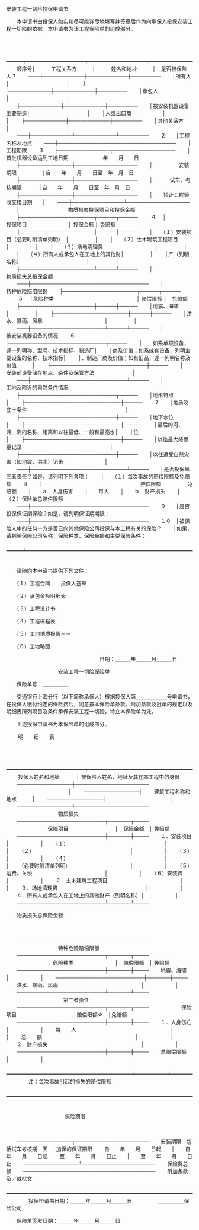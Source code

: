 



安装工程一切险投保申请书



 

　　本申请书由投保人如实和尽可能详尽地填写并签章后作为向承保人投保安装工程一切险的依据。本申请书为该工程保险单的组成部分。

　　


　　━━━┯━━━━━━━━━━━┯━━━━━━━━━━━┯━━━━━━━━
　　顺序号│　　　工程关系方　　　│　　　姓名和地址　　　│　是否被保险人？
　　───┼───────────┼───────────┼────────
　　│所有人　　　　　　　　│　　　　　　　　　　　│
　　１　　├───────────┼───────────┼────────
　　│承包人　　　　　　　　│　　　　　　　　　　　│
　　├───────────┼───────────┼────────
　　│被安装机器设备主要制造│　　　　　　　　　　　│
　　│人或出口商　　　　　　│　　　　　　　　　　　│
　　├───────────┼───────────┼────────
　　│其他关系方　　　　　　│　　　　　　　　　　　│
　　───┼───────────┴───────────┴────────
　　２　　│工程名称及地点
　　───┼────────────────────────────────
　　│　　　　　　　　　　　　　　工程期限
　　３　　├──────────────┬─────────────────
　　│　首批机器设备运到工地日期　│　　　　　年　　月　　日
　　├──────────────┼─────────────────
　　│　　　　　安装期限　　　　　│自　　年　　月　　日至　年　月　日
　　├──────────────┼─────────────────
　　│　　　 试车、考核期限　　　 │自　　年　　月　　日至　年　月　日
　　├──────────────┼─────────────────
　　│　　预计工程验收交接日期　　│
　　───┼──────────────┴─────────────────
　　│　　　　　　　　　 物质损失投保项目和投保金额
　　├────────────────────┬─────┬─────
　　 ４　 │　　　　　　　　投保项目　　　　　　　　│ 投保金额 │ 免赔额
　　├────────────────────┼─────┼─────
　　│　　（１）安装项目（必要时附清单列明）　│　　　　　│
　　│　　（２）土木建筑工程项目　　　　　　　│　　　　　│
　　│　　（３）场地清理费　　　　　　　　　　│　　　　　│
　　│　　（４）所有人或承包人在工地上的其他财│　　　　　│
　　│产（列明名称）　　　　　　　　　　　　　│　　　　　│
　　├────────────────────┴─────┴─────
　　│　　　　　　　　　　　 物质损失总投保金额
　　───┼────────────────────────────────
　　│　　　　　　　　　　　　特种危险赔偿限额
　　├────────────────────┬─────┬─────
　　 ５　 │危险种类　　　　　　　　　　　　　　　　│ 赔偿限额 │　免赔额
　　├────────────────────┼─────┼─────
　　│地震、海啸　　　　　　　　　　　　　　　│　　　　　│
　　├────────────────────┼─────┼─────
　　│洪水、暴雨、风暴　　　　　　　　　　　　│　　　　　│
　　───┼────────────────────┴─────┴─────
　　│　　　　　　　　　　　被安装机器设备的情况
　　６　　├──────────────────────────┬─────
　　│　　如系单项设备，逐一列明称、型号、技术指标、制造厂│
　　│商及价值；如系成套设备，列明主要设备的名称、技术指标│
　　│、制造厂商及价值；如有旧品，逐一列明名称及价值　　　│
　　├──────────────────────────┼─────
　　│　 安装前设备储存地点、条件及保管方法　　　　　　　 │
　　───┼──────────────────────────┴─────
　　│　　　　　　　　　　 工地及附近的自然条件情况
　　├──────────────────────────┬─────
　　│地形特点　　　　　　　　　　　　　　　　　　　　　　│
　　├──────────────────────────┼─────
　　７　　│地质及底土条件　　　　　　　　　　　　　　　　　　　│
　　├──────────────────────────┼─────
　　│地下水位　　　　　　　　　　　　　　　　　　　　　　│
　　├──────────────────────────┼─────
　　│最后的河、湖、海的名称、距离和以往最低、一般和最高水│
　　│位　　　　　　　　　　　　　　　　　　　　　　　　　│
　　├──────────────────────────┼─────
　　│以往最大降雨量记录　　　　　　　　　　　　　　　　　│
　　├──────────────────────────┼─────
　　│以往遭受自然灾害（如地震、洪水）记录　　　　　　　　│
　　───┼──────────────────────────┴─────
　　│是否投保第三者责任？如是，请列明下列各项：
　　│　　（１）每次事故的赔偿限额及免赔额
　　８　　│　　　　　　　　　　　　　　　　　　　赔偿限额　　　　　免赔额
　　│　　ａ　人身伤害
　　│　　每人
　　│　　ｂ　财产损失
　　│　　（２）保险单总赔偿限额
　　───┼────────────────────────────────
　　９　　│是否投保保证期保险？如是，请列明保证期期限：
　　───┼────────────────────────────────
　　１０　│被保险人中的任何一方是否已向其他保险公司投保与本工程有关的保险？
　　│如果，请列明保险公司名称，保险种类、保险金额和主要保险条件：
　　━━━┷━━━━━━━━━━━━━━━━━━━━━━━━━━━━━━━━
　　


　　请随向本申请书提供下列文件：

　　（１）工程合同　　投保人签章

　　（２）承包金额明细表

　　（３）工程设计书

　　（４）工程进程表

　　（５）工地地质报告－－

　　（６）工地略图

　　　　　　　　　　　　　　　　　　日期：＿＿＿年＿＿＿月＿＿＿日

　　　　　　　　　　安装工程一切险保险单　　

　　保险单号：＿＿＿＿＿

　　交通银行上海分行（以下简称承保人）根据投保人第＿＿＿＿＿＿号申请书，在投保人缴付约定的保险费后，同意按本保险单条款、附加条款及批单的规定以及明细表所列项目及条件承保安装工程一切险，特立本保险单为凭。

　　上述投保申请书为本保险单的组成部分。　　　　　　　　　　　　　　

　　 明　　细　　表

　　


　　━━━━━━━━━━━━━━━┯━━━━━━━━━━━━━━━━━━━━
　　 投保人姓名和地址　　　 │ 被保险人姓名、地址及其在本工程中的身份
　　───────────────┼────────────────────
　　　　　　　　　　　　│
　　───────────────┤
　　建筑工程名称和地点　　　│
　　───────────────┤
　　　　　　　　　　　　│
　　───────────────┴────────────────────
　　　　　　　　　　物质损失
　　────────────────────────┬──────┬────
　　　　　　　　保险项目　　　　　　　　　│　保险金额　│ 免赔额
　　────────────────────────┼──────┼────
　　１．安装项目　　　　　　　　　　　　　　　　　　│　　　　　　│
　　（１）　　　　　　　　　　　　　　　　　　　│　　　　　　│
　　（２）　　　　　　　　　　　　　　　　　　　│　　　　　　│
　　（３）　　　　　　　　　　　　　　　　　　　│　　　　　　│
　　（４）　　　　　　　　　　　　　　　　　　　│　　　　　　│
　　（必要时附清单列明）　　　　　　　　　　　　│　　　　　　│
　　（５）运费、关税　　　　　　　　　　　　　　│　　　　　　│
　　（６）安装费　　　　　　　　　　　　　　　　│　　　　　　│
　　２．土木建筑工程项目　　　　　　　　　　　　　　│　　　　　　│
　　３．场地清理费　　　　　　　　　　　　　　　　　│　　　　　　│
　　４．所有人或承包人在工地上的其他财产（列明名称）│　　　　　　│
　　────────────────────────┴──────┴────
　　


　　物质损失总保险金额

　　


　　────────────────────────────────────
　　　　　　　　　　特种危险赔偿限额
　　────────────────────────┬──────┬────
　　　　　　　　　危险种类　　　　　　　　│　赔偿限额　│ 免赔额
　　────────────────────────┼──────┼────
　　地震、海啸　　　　　　　　　　　　　　　　　　　│　　　　　　│
　　────────────────────────┼──────┼────
　　洪水、暴雨、风雨　　　　　　　　　　　　　　　　│　　　　　　│
　　────────────────────────┴──────┴────
　　　　　　　　　　　第三者责任
　　────────────────────────┬──────┬────
　　　　　　保险项目　　　　　　　　　　　│赔偿限额☆　│免赔额
　　────────────────────────┼──────┼────
　　１．人身伤亡　　　　　　　　　　　　　　　　　　│　　　　　　│
　　每　　人　　　　　　　　　　　　　　　　　　│　　　　　　│
　　总　　额　　　　　　　　　　　　　　　　　　│　　　　　　│
　　２．财产损失　　　　　　　　　　　　　　　　　　│　　　　　　│
　　────────────────────────┼──────┼────
　　总赔偿限额　　　　　　　　　　　　　　　　　　　│　　　　　　│
　　━━━━━━━━━━━━━━━━━━━━━━━━┷━━━━━━┷━━━━
　　
　　注：每次事故引起的损失的赔偿限额
　　━━━━━━━━━━━━━━━━━━━━━━━━━━━━━━━━━━━━
　　


　　　　　　　　　　　 保险期限

　　


　　───────────────┬────────────────────
　　安装期限：包括试车考核期　天　│加保的保证期限
　　自　　年　　月　　日起　　│　　自　　年　　月　　日起
　　至　　年　　月　　日止　　│　　至　　年　　月　　日止
　　───────────────┴────────────────────
　　保险费总额
　　────────────────────────────────────
　　附加条款及／或批文
　　━━━━━━━━━━━━━━━━━━━━━━━━━━━━━━━━━━━━
　　
　　投保申请书日期：＿＿＿年＿＿＿月＿＿＿日　　　　　＿＿＿＿＿保险公司

　　保险单签发日期：＿＿＿年＿＿＿月＿＿＿日